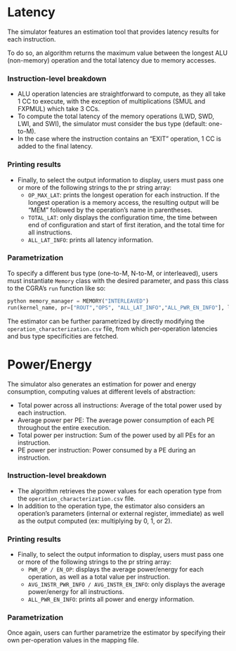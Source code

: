 # Latency
The simulator features an estimation tool that provides latency results for each instruction.

To do so, an algorithm returns the maximum value between the longest ALU (non-memory) operation and the total latency due to memory accesses.

### Instruction-level breakdown
* ALU operation latencies are straightforward to compute, as they all take 1 CC to execute, with the exception of multiplications (SMUL and FXPMUL) which take 3 CCs. 
* To compute the total latency of the memory operations (LWD, SWD, LWI, and SWI), the simulator must consider the bus type (default: one-to-M).
* In the case where the instruction contains an “EXIT” operation, 1 CC is added to the final latency.
### Printing results
* Finally, to select the output information to display, users must pass one or more of the following strings to the pr string array:
    * `OP_MAX_LAT`: prints the longest operation for each instruction. If the longest operation is a memory access, the resulting output will be “MEM” followed by the operation’s name in parentheses.
    * `TOTAL_LAT`: only displays the configuration time, the time between end of configuration and start of first iteration, and the total time for all instructions.
    * `ALL_LAT_INFO`: prints all latency information.

### Parametrization
To specify a different bus type (one-to-M, N-to-M, or interleaved), users must instantiate `Memory` class with the desired parameter, and pass this class to the CGRA’s `run` function like so:


```python
python memory_manager = MEMORY("INTERLEAVED")
run(kernel_name, pr=["ROUT","OPS", "ALL_LAT_INFO","ALL_PWR_EN_INFO"], load_addrs=load_addrs, store_addrs=store_addrs, limit = 300, memory_manager=memory_manager)
```

The estimator can be further parametrized by directly modifying the `operation_characterization.csv` file, from which per-operation latencies and bus type specificities are fetched.

# Power/Energy

The simulator also generates an estimation for power and energy consumption, computing values at different levels of abstraction:

* Total power across all instructions: Average of the total power used by each instruction.
* Average power per PE: The average power consumption of each PE throughout the entire execution.
* Total power per instruction: Sum of the power used by all PEs for an instruction.
* PE power per instruction: Power consumed by a PE during an instruction.

### Instruction-level breakdown

* The algorithm retrieves the power values for each operation type from the `operation_characterization.csv` file. 
* In addition to the operation type, the estimator also considers an operation’s parameters (internal or external register, immediate) as well as the output computed (ex: multiplying by 0, 1, or 2). 

### Printing results
* Finally, to select the output information to display, users must pass one or more of the following strings to the pr string array:
    * `PWR_OP / EN_OP`: displays the average power/energy for each operation, as well as a total value per instruction.
    * `AVG_INSTR_PWR_INFO / AVG_INSTR_EN_INFO`: only displays the average power/energy for all instructions.
    * `ALL_PWR_EN_INFO`: prints all power and energy information.

### Parametrization

Once again, users can further parametrize the estimator by specifying their own per-operation values in the mapping file. 






